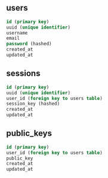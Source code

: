 ## users

```sql
id (primary key)
uuid (unique identifier)
username
email
password (hashed)
created_at
updated_at
```

## sessions

```sql
id (primary key)
uuid (unique identifier)
user_id (foreign key to users table)
session_key (hashed)
created_at
updated_at
```

## public_keys

```sql
id (primary key)
user_id (foreign key to users table)
public_key
created_at
updated_at
```
